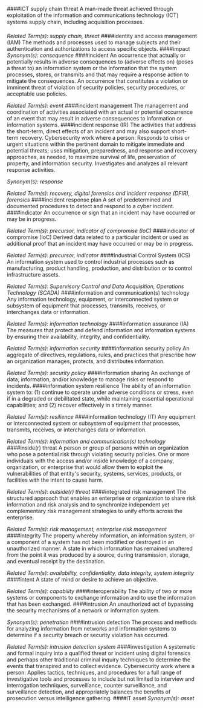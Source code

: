 ####ICT supply chain threat
A man-made threat achieved through exploitation of the information and communications technology (ICT) systems supply chain, including acquisition processes.

*Related Term(s): supply chain, threat*
####identity and access management (IAM)
The methods and processes used to manage subjects and their authentication and authorizations to access specific objects.
####impact
*Synonym(s): consequence*
####incident
An occurrence that actually or potentially results in adverse consequences to (adverse effects on) (poses a threat to) an information system or the information that the system processes, stores, or transmits and that may require a response action to mitigate the consequences. An occurrence that constitutes a violation or imminent threat of violation of security policies, security procedures, or acceptable use policies.

*Related Term(s): event*
####incident management
The management and coordination of activities associated with an actual or potential occurrence of an event that may result in adverse consequences to information or information systems.
####incident response (IR)
The activities that address the short-term, direct effects of an incident and may also support short-term recovery. Cybersecurity work where a person: Responds to crisis or urgent situations within the pertinent domain to mitigate immediate and potential threats; uses mitigation, preparedness, and response and recovery approaches, as needed, to maximize survival of life, preservation of property, and information security. Investigates and analyzes all relevant response activities.

*Synonym(s): response*

*Related Term(s): recovery, digital forensics and incident response (DFIR), forensics*
####incident response plan
A set of predetermined and documented procedures to detect and respond to a cyber incident.
####indicator
An occurrence or sign that an incident may have occurred or may be in progress.

*Related Term(s): precursor, indicator of compromise (IoC)*
####indicator of compromise (IoC)
Derived data related to a particular incident or used as additional proof that an incident may have occurred or may be in progress.

*Related Term(s): precursor, indicator*
####Industrial Control System (ICS)
An information system used to control industrial processes such as manufacturing, product handling, production, and distribution or to control infrastructure assets.

*Related Term(s): Supervisory Control and Data Acquisition, Operations Technology (SCADA)*
####information and communication(s) technology
Any information technology, equipment, or interconnected system or subsystem of equipment that processes, transmits, receives, or interchanges data or information.

*Related Term(s): information technology*
####information assurance (IA)
The measures that protect and defend information and information systems by ensuring their availability, integrity, and confidentiality.

*Related Term(s): information security*
####information security policy
An aggregate of directives, regulations, rules, and practices that prescribe how an organization manages, protects, and distributes information.

*Related Term(s): security policy*
####information sharing
An exchange of data, information, and/or knowledge to manage risks or respond to incidents.
####information system resilience
The ability of an information system to: (1) continue to operate under adverse conditions or stress, even if in a degraded or debilitated state, while maintaining essential operational capabilities; and (2) recover effectively in a timely manner.

*Related Term(s): resilience*
####information technology (IT)
Any equipment or interconnected system or subsystem of equipment that processes, transmits, receives, or interchanges data or information.

*Related Term(s): information and communication(s) technology*
####inside(r) threat
A person or group of persons within an organization who pose a potential risk through violating security policies. One or more individuals with the access and/or inside knowledge of a company, organization, or enterprise that would allow them to exploit the vulnerabilities of that entity's security, systems, services, products, or facilities with the intent to cause harm.

*Related Term(s): outside(r) threat*
####integrated risk management
The structured approach that enables an enterprise or organization to share risk information and risk analysis and to synchronize independent yet complementary risk management strategies to unify efforts across the enterprise.

*Related Term(s): risk management, enterprise risk management*
####integrity
The property whereby information, an information system, or a component of a system has not been modified or destroyed in an unauthorized manner. A state in which information has remained unaltered from the point it was produced by a source, during transmission, storage, and eventual receipt by the destination.

*Related Term(s): availability, confidentiality, data integrity, system integrity*
####intent
A state of mind or desire to achieve an objective.

*Related Term(s): capability*
####interoperability
The ability of two or more systems or components to exchange information and to use the information that has been exchanged.
####intrusion
An unauthorized act of bypassing the security mechanisms of a network or information system.

*Synonym(s): penetration*
####intrusion detection
The process and methods for analyzing information from networks and information systems to determine if a security breach or security violation has occurred.

*Related Term(s): intrusion detection system*
####investigation
A systematic and formal inquiry into a qualified threat or incident using digital forensics and perhaps other traditional criminal inquiry techniques to determine the events that transpired and to collect evidence. Cybersecurity work where a person: Applies tactics, techniques, and procedures for a full range of investigative tools and processes to include but not limited to interview and interrogation techniques, surveillance, counter surveillance, and surveillance detection, and appropriately balances the benefits of prosecution versus intelligence gathering.
####IT asset
*Synonym(s): asset*